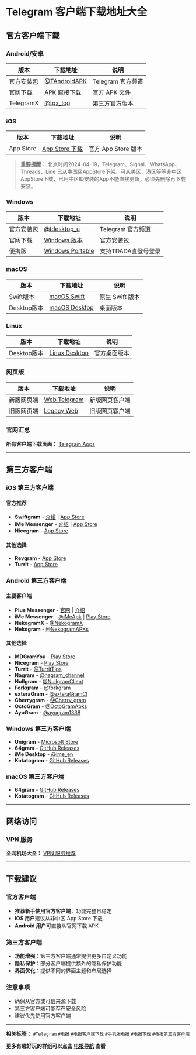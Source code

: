 # Telegram 客户端下载地址大全

## 官方客户端下载

### Android/安卓
| 版本 | 下载地址 | 说明 |
|------|----------|------|
| 官方安装包 | [@TAndroidAPK](https://t.me/TAndroidAPK) | Telegram 官方频道 |
| 官网下载 | [APK 直接下载](https://telegram.org/dl/android/apk) | 官方 APK 文件 |
| TelegramX | [@tgx_log](https://t.me/tgx_log) | 第三方官方版本 |

### iOS
| 版本 | 下载地址 | 说明 |
|------|----------|------|
| App Store | [App Store 下载](https://apps.apple.com/cn/app/id686449807) | 官方 App Store 版本 |

> **重要提醒：** 北京时间2024-04-19，Telegram、Signal、WhatsApp、Threads、Line 已从中国区AppStore下架。可从美区、港区等等非中区AppStore下载，已用中区ID安装的App不能直接更新，必须先删除再下载安装。

### Windows
| 版本 | 下载地址 | 说明 |
|------|----------|------|
| 官方安装包 | [@tdesktop_u](https://t.me/tdesktop_u) | Telegram 官方频道 |
| 官网下载 | [Windows 版本](https://telegram.org/dl/desktop/win) | 官方安装包 |
| 便携版 | [Windows Portable](https://telegram.org/dl/desktop/win64_portable) | 支持TDADA直登号登录 |

### macOS
| 版本 | 下载地址 | 说明 |
|------|----------|------|
| Swift版本 | [macOS Swift](https://telegram.org/dl/macos) | 原生 Swift 版本 |
| Desktop版本 | [macOS Desktop](https://telegram.org/dl/desktop/mac) | 桌面版本 |

### Linux
| 版本 | 下载地址 | 说明 |
|------|----------|------|
| Desktop版本 | [Linux Desktop](https://desktop.telegram.org/) | 官方桌面版本 |

### 网页版
| 版本 | 下载地址 | 说明 |
|------|----------|------|
| 新版网页端 | [Web Telegram](https://web.telegram.org/k/) | 新版网页客户端 |
| 旧版网页端 | [Legacy Web](https://web.telegram.org/?legacy=1) | 旧版网页客户端 |

### 官网汇总
**所有客户端下载页面：** [Telegram Apps](https://telegram.org/apps)

---

## 第三方客户端

### iOS 第三方客户端

#### 官方推荐
- **Swiftgram** - [介绍](https://t.me/tgcnz/939) | [App Store](https://apps.apple.com/us/app/swiftgram/id1608870673)
- **iMe Messenger** - [介绍](https://t.me/tgcnz/731) | [App Store](https://apps.apple.com/us/app/ime-messenger-crypto-wallet/id1450480822)
- **Nicegram** - [App Store](https://apps.apple.com/app/nicegram-messenger-plus/id1608870673)

#### 其他选择
- **Revgram** - [App Store](https://apps.apple.com/hk/app/revgram/id1469493013)
- **Turrit** - [App Store](https://apps.apple.com/us/app/turrit/id6471781238)

### Android 第三方客户端

#### 主要客户端
- **Plus Messenger** - [官网](https://plusmessenger.org/links) | [介绍](https://t.me/tgcnz/731)
- **iMe Messenger** - [@iMeApk](https://t.me/iMeApk) | [Play Store](https://play.google.com/store/apps/details?id=app.nicegram)
- **NekogramX** - [@NekogramX](https://t.me/NekogramX)
- **Nekogram** - [@NekogramAPKs](https://t.me/NekogramAPKs)

#### 其他选择
- **MDGramYou** - [Play Store](https://play.google.com/store/apps/details?id=org.telegram.mdgram)
- **Nicegram** - [Play Store](https://play.google.com/store/apps/details?id=app.nicegram)
- **Turrit** - [@TurritTips](https://t.me/TurritTips)
- **Nagram** - [@nagram_channel](https://t.me/nagram_channel)
- **Nullgram** - [@NullgramClient](https://t.me/NullgramClient)
- **Forkgram** - [@forkgram](https://t.me/forkgram)
- **exteraGram** - [@exteraGramCI](https://t.me/exteraGramCI)
- **Cherrygram** - [@Cherry_gram](https://t.me/Cherry_gram)
- **OctoGram** - [@OctoGramApks](https://t.me/OctoGramApks)
- **AyuGram** - [@ayugram1338](https://t.me/ayugram1338)

### Windows 第三方客户端
- **Unigram** - [Microsoft Store](https://www.microsoft.com/store/apps/9n97zckpd60q)
- **64gram** - [GitHub Releases](https://github.com/TDesktop-x64/tdesktop/releases)
- **iMe Desktop** - [@ime_en](https://t.me/ime_en)
- **Kotatogram** - [GitHub Releases](https://github.com/kotatogram/kotatogram-desktop/releases)

### macOS 第三方客户端
- **64gram** - [GitHub Releases](https://github.com/TDesktop-x64/tdesktop/releases)
- **Kotatogram** - [GitHub Releases](https://github.com/kotatogram/kotatogram-desktop/releases)

---

## 网络访问

### VPN 服务
**全网机场大全：** [VPN 服务推荐](https://vpn.tg10000.com/)

---

## 下载建议

### 官方客户端
- **推荐新手使用官方客户端**，功能完整且稳定
- **iOS 用户**建议从非中区 App Store 下载
- **Android 用户**可直接从官网下载 APK

### 第三方客户端
- **功能增强**：第三方客户端通常提供更多自定义功能
- **隐私保护**：部分客户端提供额外的隐私保护功能
- **界面优化**：提供不同的界面主题和布局选择

### 注意事项
- 确保从官方或可信来源下载
- 第三方客户端可能存在安全风险
- 建议优先使用官方客户端

---

**相关标签：** `#Telegram` `#电报` `#电报客户端下载` `#手机版电报` `#电报下载` `#电报第三方客户端`

**更多有趣好玩的群组可以点击 [电报导航](https://dianbaodaohang.com) 查看**